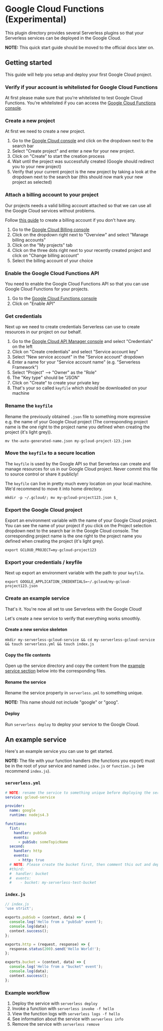 # Google Cloud Functions (Experimental)

This plugin directory provides several Serverless plugins so that your Serverless
services can be deployed in the Google Cloud.

**NOTE:** This quick start guide should be moved to the official docs later on.

## Getting started

This guide will help you setup and deploy your first Google Cloud project.

### Verify if your account is whitelisted for Google Cloud Functions

At first please make sure that you're whitelisted to test Google Cloud Functions.
You're whitelisted if you can access the [Google Cloud Functions console](https://console.cloud.google.com/functions).

### Create a new project

At first we need to create a new project.

1. Go to the [Google Cloud console](https://console.cloud.google.com) and click on the
dropdown next to the search bar
2. Select "Create project" and enter a new for your new project.
3. Click on "Create" to start the creation process
4. Wait until the project was successfully created (Google should redirect you to your
new project)
5. Verify that your current project is the new project by taking a look at the dropdown next
to the search bar (this should now mark your new project as selected)

### Attach a billing account to your project

Our projects needs a valid billing account attached so that we can use all the Google Cloud
services without problems.

Follow [this guide](https://support.google.com/cloud/answer/6288653?hl=en) to create a
billing account if you don't have any.

1. Go to the [Google Cloud Billing console](https://console.cloud.google.com/billing)
2. Click on the dropdown right next to "Overview" and select "Manage billing accounts"
3. Click on the "My projects" tab
4. Click on the three dots right next to your recently created project and click on
"Change billing account"
5. Select the billing account of your choice

### Enable the Google Cloud Functions API

You need to enable the Google Cloud Functions API so that you can use Google Cloud Functions
for your projects.

1. Go to the [Google Cloud Functions console](https://console.cloud.google.com/functions)
2. Click on "Enable API"

### Get credentials

Next up we need to create credentials Serverless can use to create resources in our
project on our behalf.

1. Go to the [Google Cloud API Manager console](https://console.cloud.google.com/apis)
and select "Credentials" on the left
2. Click on "Create credentials" and select "Service account key"
3. Select "New service account" in the "Service account" dropdown
4. Enter a name for your "Service account name" (e.g. "Serverless Framework")
5. Select "Project" --> "Owner" as the "Role"
6. The "Key type" should be "JSON"
7. Click on "Create" to create your private key
8. That's your so called `keyfile` which should be downloaded on your machine

### Rename the `keyfile`

Rename the previously obtained `.json` file to something more expressive
e.g. the name of your Google Cloud project (The corresponding project name
is the one right to the project name you defined when creating the project
(it's light grey)).

`mv the-auto-generated-name.json my-gcloud-project-123.json`

### Move the `keyfile` to a secure location

The `keyfile` is used by the Google API so that Serverless can create and manage
resources for us in our Google Cloud project. Never commit this file to source control
or share it publicly!

The `keyfile` can live in pretty much every location on your local machine.
We'd recommend to move it into home directory.

`mkdir -p ~/.gcloud/; mv my-gcloud-project123.json $_`

### Export the Google Cloud project

Export an environment variable with the name of your Google Cloud project.
You can see the name of your project if you click on the Project selection dropdown
next to the search bar in the Google Cloud console. The corresponding project name
is the one right to the project name you defined when creating the project
(it's light grey).

`export GCLOUD_PROJECT=my-gcloud-project123`

### Export your credentials / keyfile

Next up export an environment variable with the path to your `keyfile`.

`export GOOGLE_APPLICATION_CREDENTIALS=~/.gcloud/my-gcloud-project123.json`

### Create an example service

That's it. You're now all set to use Serverless with the Google Cloud!

Let's create a new service to verify that everything works smoothly.

#### Create a new service skeleton

`mkdir my-serverless-gcloud-service && cd my-serverless-gcloud-service && touch serverless.yml && touch index.js`

#### Copy the file contents

Open up the service directory and copy the content from the
[example service section](#an-example-service) below into the corresponding files.

#### Rename the service

Rename the service property in `serverless.yml` to something unique.

**NOTE:** This name should not include "google" or "goog".

#### Deploy

Run `serverless deploy` to deploy your service to the Google Cloud.

## An example service

Here's an example service you can use to get started.

**NOTE:** The file with your function handlers (the functions you export) must be
in the root of your service and named `index.js` or `function.js` (we recommend `index.js`).

### `serverless.yml`

```yml
# NOTE: rename the service to something unique before deploying the service
service: gcloud-service

provider:
  name: google
  runtime: nodejs4.3

functions:
  fist:
    handler: pubSub
    events:
      - pubSub: someTopicName
  second:
    handler: http
    events:
      - http: true
  # NOTE: Please create the bucket first, then comment this out and deploy again
  #third:
  #  handler: bucket
  #  events:
  #    - bucket: my-serverless-test-bucket
```

### `index.js`

```javascript
// index.js
'use strict';

exports.pubSub = (context, data) => {
  console.log('Hello from a "pubSub" event');
  console.log(data);
  context.success();
};

exports.http = (request, response) => {
  response.status(200).send('Hello World!');
};

exports.bucket = (context, data) => {
  console.log('Hello from a "bucket" event');
  console.log(data);
  context.success();
};
```

### Example workflow

1. Deploy the service with `serverless deploy`
2. Invoke a function with `serverless invoke -f hello`
3. View the function logs with `serverless logs -f hello`
4. See information about the service with `serverless info`
5. Remove the service with `serverless remove`
